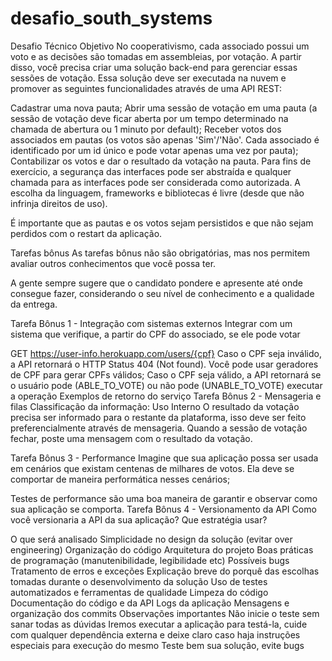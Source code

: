 # desafio_south_systems


Desafio Técnico
Objetivo
No cooperativismo, cada associado possui um voto e as decisões são tomadas em assembleias, por votação. A partir disso, você precisa criar uma solução back-end para gerenciar essas sessões de votação. Essa solução deve ser executada na nuvem e promover as seguintes funcionalidades através de uma API REST:

Cadastrar uma nova pauta;
Abrir uma sessão de votação em uma pauta (a sessão de votação deve ficar aberta por um tempo determinado na chamada de abertura ou 1 minuto por default);
Receber votos dos associados em pautas (os votos são apenas 'Sim'/'Não'. Cada associado é identificado por um id único e pode votar apenas uma vez por pauta);
Contabilizar os votos e dar o resultado da votação na pauta.
Para fins de exercício, a segurança das interfaces pode ser abstraída e qualquer chamada para as interfaces pode ser considerada como autorizada. A escolha da linguagem, frameworks e bibliotecas é livre (desde que não infrinja direitos de uso).

É importante que as pautas e os votos sejam persistidos e que não sejam perdidos com o restart da aplicação.

Tarefas bônus
As tarefas bônus não são obrigatórias, mas nos permitem avaliar outros conhecimentos que você possa ter.

A gente sempre sugere que o candidato pondere e apresente até onde consegue fazer, considerando o seu nível de conhecimento e a qualidade da entrega.

Tarefa Bônus 1 - Integração com sistemas externos
Integrar com um sistema que verifique, a partir do CPF do associado, se ele pode votar

GET https://user-info.herokuapp.com/users/{cpf}
Caso o CPF seja inválido, a API retornará o HTTP Status 404 (Not found). Você pode usar geradores de CPF para gerar CPFs válidos;
Caso o CPF seja válido, a API retornará se o usuário pode (ABLE_TO_VOTE) ou não pode (UNABLE_TO_VOTE) executar a operação Exemplos de retorno do serviço
Tarefa Bônus 2 - Mensageria e filas
Classificação da informação: Uso Interno O resultado da votação precisa ser informado para o restante da plataforma, isso deve ser feito preferencialmente através de mensageria. Quando a sessão de votação fechar, poste uma mensagem com o resultado da votação.

Tarefa Bônus 3 - Performance
Imagine que sua aplicação possa ser usada em cenários que existam centenas de milhares de votos. Ela deve se comportar de maneira performática nesses cenários;

Testes de performance são uma boa maneira de garantir e observar como sua aplicação se comporta.
Tarefa Bônus 4 - Versionamento da API
Como você versionaria a API da sua aplicação? Que estratégia usar?

O que será analisado
Simplicidade no design da solução (evitar over engineering)
Organização do código
Arquitetura do projeto
Boas práticas de programação (manutenibilidade, legibilidade etc)
Possíveis bugs
Tratamento de erros e exceções
Explicação breve do porquê das escolhas tomadas durante o desenvolvimento da solução
Uso de testes automatizados e ferramentas de qualidade
Limpeza do código
Documentação do código e da API
Logs da aplicação
Mensagens e organização dos commits
Observações importantes
Não inicie o teste sem sanar todas as dúvidas
Iremos executar a aplicação para testá-la, cuide com qualquer dependência externa e deixe claro caso haja instruções especiais para execução do mesmo
Teste bem sua solução, evite bugs
